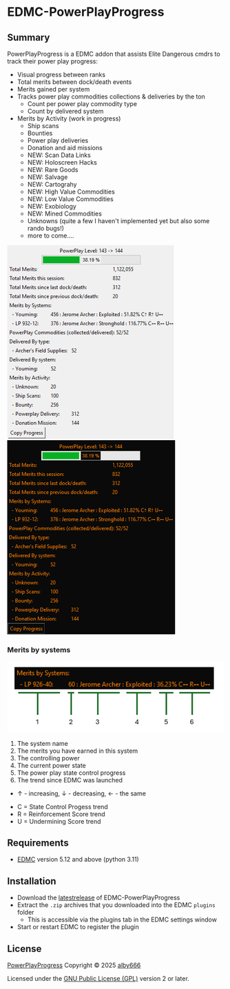 # EDMC-PowerPlayProgress

## Summary

PowerPlayProgress is a EDMC addon that assists Elite Dangerous cmdrs to track their power play progress:

* Visual progress between ranks
* Total merits between dock/death events 
* Merits gained per system
* Tracks power play commodities collections & deliveries by the ton
  * Count per power play commodity type
  * Count by delivered system
* Merits by Activity (work in progress)
  * Ship scans
  * Bounties
  * Power play deliveries
  * Donation and aid missions
  * NEW: Scan Data Links
  * NEW: Holoscreen Hacks
  * NEW: Rare Goods
  * NEW: Salvage
  * NEW: Cartograhy
  * NEW: High Value Commodities
  * NEW: Low Value Commodities
  * NEW: Exobiology
  * NEW: Mined Commodities
  * Unknowns (quite a few I haven't implemented yet but also some rando bugs!)
  * more to come....

<img src="screen_shot.png"> <img src="screen_shot_dark.png">

### Merits by systems

<img src="merits_menu_help.png">

1. The system name
2. The merits you have earned in this system
3. The controlling power
4. The current power state
5. The power play state control progress
6. The trend since EDMC was launched
  - ↑ - increasing, ↓ - decreasing, ← - the same
  * C = State Control Progess trend
  * R = Reinforcement Score trend
  * U = Undermining Score trend

## Requirements
* [EDMC] version 5.12 and above (python 3.11)

## Installation

* Download the [latestrelease] of EDMC-PowerPlayProgress
* Extract the `.zip` archives that you downloaded into the EDMC `plugins` folder
  * This is accessible via the plugins tab in the EDMC settings window
* Start or restart EDMC to register the plugin

## License

[PowerPlayProgress] Copyright © 2025 [alby666]

Licensed under the [GNU Public License (GPL)][GPLv2] version 2 or later.

[EDMC]: https://github.com/EDCD/EDMarketConnector/wiki
[PowerPlayProgress]: https://github.com/alby666/EDMC-PowerPlayProgress
[latestrelease]: https://github.com/alby666/EDMC-PowerPlayProgress/releases/latest
[GPLv2]: http://www.gnu.org/licenses/gpl-2.0.html
[alby666]: https://github.com/alby666

